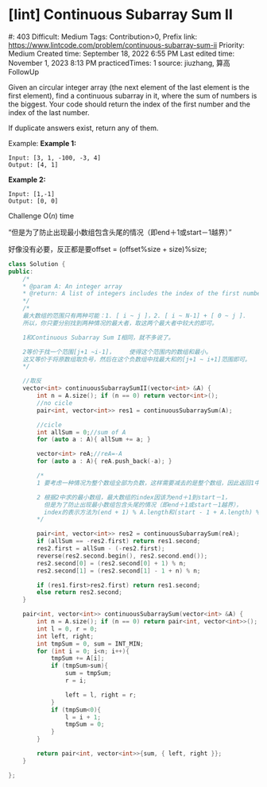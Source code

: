# [lint] Continuous Subarray Sum II

#: 403
Difficult: Medium
Tags: Contribution>0, Prefix
link: https://www.lintcode.com/problem/continuous-subarray-sum-ii
Priority: Medium
Created time: September 18, 2022 6:55 PM
Last edited time: November 1, 2023 8:13 PM
practicedTimes: 1
source: jiuzhang, 算高FollowUp

Given an circular integer array (the next element of the last element is the first element), find a continuous subarray in it, where the sum of numbers is the biggest. Your code should return the index of the first number and the index of the last number.

If duplicate answers exist, return any of them.

Example:
**Example 1:**

```
Input: [3, 1, -100, -3, 4]
Output: [4, 1]

```

**Example 2:**

```
Input: [1,-1]
Output: [0, 0]

```

Challenge
O(*n*) time

“但是为了防止出现最小数组包含头尾的情况（即end＋1或start－1越界）”

好像没有必要，反正都是要offset = (offset%size + size)%size;

```cpp
class Solution {
public:
	/*
	* @param A: An integer array
	* @return: A list of integers includes the index of the first number and the index of the last number
	*/
	/*
	最大数组的范围只有两种可能：1. [ i ~ j ]，2. [ i ~ N-1] + [ 0 ~ j ].
	所以，你只要分别找到两种情况的最大者，取这两个最大者中较大的即可。

	1和Continuous Subarray Sum I相同，就不多说了。

	2等价于找一个范围[j+1 ~i-1]，    使得这个范围内的数组和最小。
	这又等价于将原数组取负号，然后在这个负数组中找最大和的[j+1 ~ i+1]范围即可。
	*/

	//取反
	vector<int> continuousSubarraySumII(vector<int> &A) {
		int n = A.size(); if (n == 0) return vector<int>();
		//no cicle
		pair<int, vector<int>> res1 = continuousSubarraySum(A);

		//cicle
		int allSum = 0;//sum of A
		for (auto a : A){ allSum += a; }

		vector<int> reA;//reA=-A
		for (auto a : A){ reA.push_back(-a); }

		/*
		1 要考虑一种情况为整个数组全部为负数，这样需要减去的是整个数组，因此返回1中的结果

		2 根据2中求的最小数组，最大数组的index因该为end＋1到start－1，
		  但是为了防止出现最小数组包含头尾的情况（即end＋1或start－1越界），
		  index的表示方法为(end + 1) % A.length和(start - 1 + A.length) % A.length。
		*/

		pair<int, vector<int>> res2 = continuousSubarraySum(reA);
		if (allSum == -res2.first) return res1.second;
		res2.first = allSum - (-res2.first);
		reverse(res2.second.begin(), res2.second.end());
		res2.second[0] = (res2.second[0] + 1) % n;
		res2.second[1] = (res2.second[1] - 1 + n) % n;

		if (res1.first>res2.first) return res1.second;
		else return res2.second;
	}

	pair<int, vector<int>> continuousSubarraySum(vector<int> &A) {
		int n = A.size(); if (n == 0) return pair<int, vector<int>>();
		int l = 0, r = 0;
		int left, right;
		int tmpSum = 0, sum = INT_MIN;
		for (int i = 0; i<n; i++){
			tmpSum += A[i];
			if (tmpSum>sum){
				sum = tmpSum;
				r = i;

				left = l, right = r;
			}
			if (tmpSum<0){
				l = i + 1;
				tmpSum = 0;
			}
		}

		return pair<int, vector<int>>{sum, { left, right }};
	}

};
```